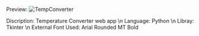 Preview: ![TempConverter](https://github.com/user-attachments/assets/94bc3bb6-a091-403d-916e-126fedc10ed5)

Discription: Temperature Converter web app \n
Language: Python \n
Libray: Tkinter \n
External Font Used: Arial Rounded MT Bold
